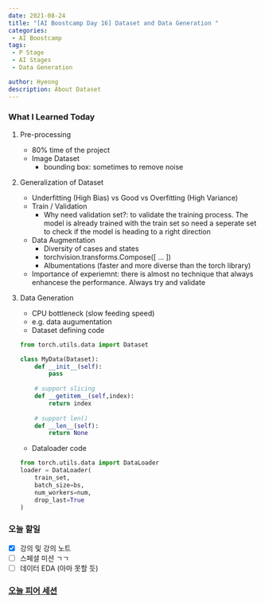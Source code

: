 ```yaml
---
date: 2021-08-24
title: "[AI Boostcamp Day 16] Dataset and Data Generation "
categories: 
 - AI Boostcamp
tags:
 - P Stage
 - AI Stages
 - Data Generation

author: Hyeong
description: About Dataset 
---
```

### What I Learned Today
1. Pre-processing
    - 80% time of the project   
    - Image Dataset
        - bounding box: sometimes to remove noise

2. Generalization of Dataset
    - Underfitting (High Bias) vs Good vs Overfitting (High Variance)
    - Train / Validation
        - Why need validation set?: to validate the training process. The model is already trained with the train set so need a seperate set to check if the model is heading to a right direction
    - Data Augmentation
        - Diversity of cases and states
        - torchvision.transforms.Compose([ ... ])
        - Albumentations (faster and more diverse than the torch library)
    - Importance of experiemnt: there is almost no technique that always enhancese the performance. Always try and validate

3. Data Generation
    - CPU bottleneck (slow feeding speed)  
    - e.g. data augumentation
    - Dataset defining code
    ```python
    from torch.utils.data import Dataset
    
    class MyData(Dataset):
        def __init__(self):
            pass
        
        # support slicing
        def __getitem__(self,index):
            return index
        
        # support len()
        def __len__(self):
            return None
    ```
    - Dataloader code
    ```python
    from torch.utils.data import DataLoader
    loader = DataLoader(
        train_set,
        batch_size=bs,
        num_workers=num,
        drop_last=True
    )
    ```





### 오늘 할일
- [x]  강의 및 강의 노트
- [ ]  스페셜 미션 ㄱㄱ
- [ ]  데이터 EDA (아마 못할 듯)

### [오늘 피어 세션](https://www.notion.so/aa5b217b9b0140cfb10f4ec980b36c87?v=790a78942a234318a9bd84c5d5acfa4b&p=4d7097c0d2144eecabbf429c3e94fa2e)

